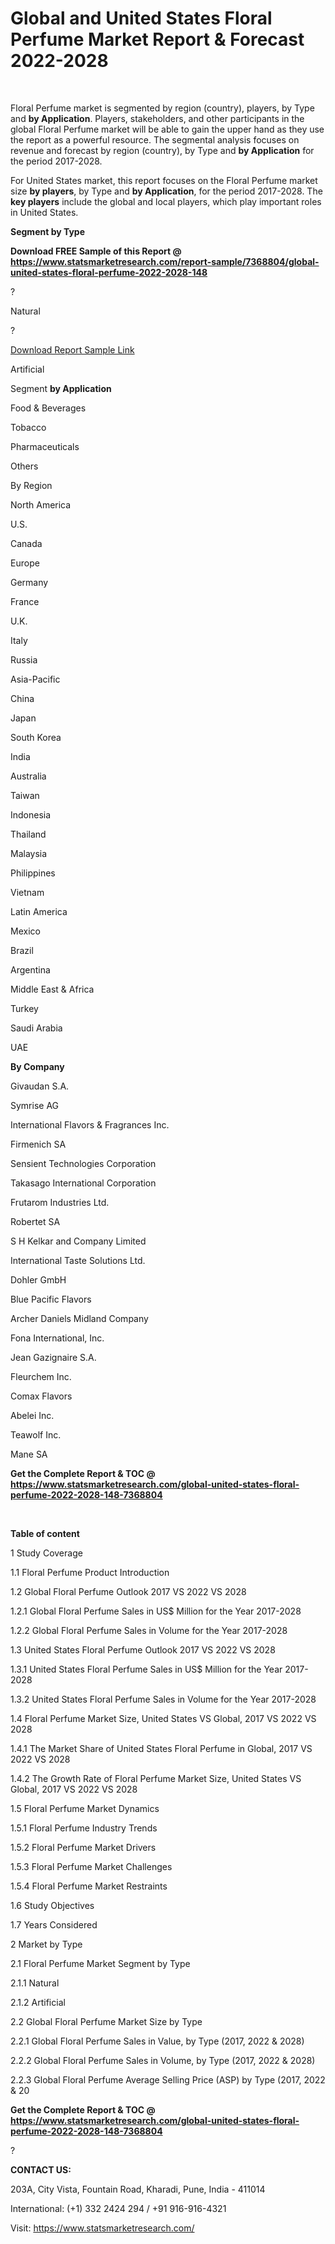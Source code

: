 <h1>Global and United States Floral Perfume Market Report & Forecast 2022-2028</h1><br/><p>Floral Perfume market is segmented by region (country), players, by Type and <strong>by Application</strong>. Players, stakeholders, and other participants in the global Floral Perfume market will be able to gain the upper hand as they use the report as a powerful resource. The segmental analysis focuses on revenue and forecast by region (country), by Type and <strong>by Application</strong> for the period 2017-2028.</p>
 
 
 
 <p>For United States market, this report focuses on the Floral Perfume market size <strong>by players</strong>, by Type and <strong>by Application</strong>, for the period 2017-2028. The <strong>key players</strong> include the global and local players, which play important roles in United States.</p>
 
 
 
 <p><strong>Segment by Type</strong></p>
 
 
 
 <div><b>Download FREE Sample of this Report @ <a href="https://www.statsmarketresearch.com/download-free-sample/7368804/global-united-states-floral-perfume-2022-2028-148">https://www.statsmarketresearch.com/report-sample/7368804/global-united-states-floral-perfume-2022-2028-148</a></b></div>
 
 
 
 <p>? </p>
 
 
 
 <p>Natural</p>
 
 
 
 <p>? </p>
 
 
 
 <p><a href="https://www.statsmarketresearch.com/download-free-sample/7368804/global-united-states-floral-perfume-2022-2028-148">Download Report Sample Link</a></p>
 
 
 
 <p>Artificial</p>
 
 
 
 <p>Segment <strong>by Application</strong></p>
 
 
 
 <p>Food & Beverages</p>
 
 
 
 <p>Tobacco</p>
 
 
 
 <p>Pharmaceuticals</p>
 
 
 
 <p>Others</p>
 
 
 
 <p>By Region</p>
 
 
 
 <p>North America</p>
 
 
 
 <p>U.S.</p>
 
 
 
 <p>Canada</p>
 
 
 
 <p>Europe</p>
 
 
 
 <p>Germany</p>
 
 
 
 <p>France</p>
 
 
 
 <p>U.K.</p>
 
 
 
 <p>Italy</p>
 
 
 
 <p>Russia</p>
 
 
 
 <p>Asia-Pacific</p>
 
 
 
 <p>China</p>
 
 
 
 <p>Japan</p>
 
 
 
 <p>South Korea</p>
 
 
 
 <p>India</p>
 
 
 
 <p>Australia</p>
 
 
 
 <p>Taiwan</p>
 
 
 
 <p>Indonesia</p>
 
 
 
 <p>Thailand</p>
 
 
 
 <p>Malaysia</p>
 
 
 
 <p>Philippines</p>
 
 
 
 <p>Vietnam</p>
 
 
 
 <p>Latin America</p>
 
 
 
 <p>Mexico</p>
 
 
 
 <p>Brazil</p>
 
 
 
 <p>Argentina</p>
 
 
 
 <p>Middle East & Africa</p>
 
 
 
 <p>Turkey</p>
 
 
 
 <p>Saudi Arabia</p>
 
 
 
 <p>UAE</p>
 
 
 
 <p><strong>By Company</strong></p>
 
 
 
 <p>Givaudan S.A.</p>
 
 
 
 <p>Symrise AG</p>
 
 
 
 <p>International Flavors & Fragrances Inc.</p>
 
 
 
 <p>Firmenich SA</p>
 
 
 
 <p>Sensient Technologies Corporation</p>
 
 
 
 <p>Takasago International Corporation</p>
 
 
 
 <p>Frutarom Industries Ltd.</p>
 
 
 
 <p>Robertet SA</p>
 
 
 
 <p>S H Kelkar and Company Limited</p>
 
 
 
 <p>International Taste Solutions Ltd.</p>
 
 
 
 <p>Dohler GmbH</p>
 
 
 
 <p>Blue Pacific Flavors</p>
 
 
 
 <p>Archer Daniels Midland Company</p>
 
 
 
 <p>Fona International, Inc.</p>
 
 
 
 <p>Jean Gazignaire S.A.</p>
 
 
 
 <p>Fleurchem Inc.</p>
 
 
 
 <p>Comax Flavors</p>
 
 
 
 <p>Abelei Inc.</p>
 
 
 
 <p>Teawolf Inc.</p>
 
 
 
 <p>Mane SA</p>
 
 
 
 <div><b>Get the Complete Report & TOC @ <a href="https://www.statsmarketresearch.com/global-united-states-floral-perfume-2022-2028-148-7368804">https://www.statsmarketresearch.com/global-united-states-floral-perfume-2022-2028-148-7368804</a></b></div>
 
 
 
 <p><br />
 
 <b>Table of content</b></p>
 
 
 
 <p>1 Study Coverage<br />
 
 1.1 Floral Perfume Product Introduction<br />
 
 1.2 Global Floral Perfume Outlook 2017 VS 2022 VS 2028<br />
 
 1.2.1 Global Floral Perfume Sales in US$ Million for the Year 2017-2028<br />
 
 1.2.2 Global Floral Perfume Sales in Volume for the Year 2017-2028<br />
 
 1.3 United States Floral Perfume Outlook 2017 VS 2022 VS 2028<br />
 
 1.3.1 United States Floral Perfume Sales in US$ Million for the Year 2017-2028<br />
 
 1.3.2 United States Floral Perfume Sales in Volume for the Year 2017-2028<br />
 
 1.4 Floral Perfume Market Size, United States VS Global, 2017 VS 2022 VS 2028<br />
 
 1.4.1 The Market Share of United States Floral Perfume in Global, 2017 VS 2022 VS 2028<br />
 
 1.4.2 The Growth Rate of Floral Perfume Market Size, United States VS Global, 2017 VS 2022 VS 2028<br />
 
 1.5 Floral Perfume Market Dynamics<br />
 
 1.5.1 Floral Perfume Industry Trends<br />
 
 1.5.2 Floral Perfume Market Drivers<br />
 
 1.5.3 Floral Perfume Market Challenges<br />
 
 1.5.4 Floral Perfume Market Restraints<br />
 
 1.6 Study Objectives<br />
 
 1.7 Years Considered<br />
 
 2 Market by Type<br />
 
 2.1 Floral Perfume Market Segment by Type<br />
 
 2.1.1 Natural<br />
 
 2.1.2 Artificial<br />
 
 2.2 Global Floral Perfume Market Size by Type<br />
 
 2.2.1 Global Floral Perfume Sales in Value, by Type (2017, 2022 & 2028)<br />
 
 2.2.2 Global Floral Perfume Sales in Volume, by Type (2017, 2022 & 2028)<br />
 
 2.2.3 Global Floral Perfume Average Selling Price (ASP) by Type (2017, 2022 & 20</p>
 
 
 
 <div><b>Get the Complete Report & TOC @ <a href="https://www.statsmarketresearch.com/global-united-states-floral-perfume-2022-2028-148-7368804">https://www.statsmarketresearch.com/global-united-states-floral-perfume-2022-2028-148-7368804</a></b></div>
 
 
 
 <p>? </p>
 
 
 
 <p><b>CONTACT US:</b><br />
 
 203A, City Vista, Fountain Road, Kharadi, Pune, India - 411014<br />
 
 International: (+1) 332 2424 294 / +91 916-916-4321<br />
 
 Visit: <a href="https://www.statsmarketresearch.com/">https://www.statsmarketresearch.com/</a></p>